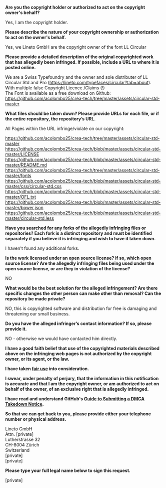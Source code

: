 **Are you the copyright holder or authorized to act on the copyright owner's behalf?**

Yes, I am the copyright holder.

**Please describe the nature of your copyright ownership or authorization to act on the owner's behalf.**

Yes, we Lineto GmbH are the copyright owner of the font LL Circular

**Please provide a detailed description of the original copyrighted work that has allegedly been infringed. If possible, include a URL to where it is posted online.**

We are a Swiss Typefoundry and the owner and sole distributer of LL Circular Std and Pro (https://lineto.com/typefaces/circular?tab=about).  
With multiple false Copyright Licence /Claims (!)  
The Font is available as a free download on Github:  
https://github.com/acolombo25/crea-tech/tree/master/assets/circular-std-master

**What files should be taken down? Please provide URLs for each file, or if the entire repository, the repository’s URL.**

All Pages within the URL infringe/violate on our copyright:

https://github.com/acolombo25/crea-tech/tree/master/assets/circular-std-master  
https://github.com/acolombo25/crea-tech/blob/master/assets/circular-std-master/LICENSE  
https://github.com/acolombo25/crea-tech/blob/master/assets/circular-std-master/README.md  
https://github.com/acolombo25/crea-tech/tree/master/assets/circular-std-master/fonts  
https://github.com/acolombo25/crea-tech/blob/master/assets/circular-std-master/css/circular-std.css  
https://github.com/acolombo25/crea-tech/blob/master/assets/circular-std-master/OFL.txt  
https://github.com/acolombo25/crea-tech/blob/master/assets/circular-std-master/bower.json  
https://github.com/acolombo25/crea-tech/blob/master/assets/circular-std-master/circular-std.less

**Have you searched for any forks of the allegedly infringing files or repositories? Each fork is a distinct repository and must be identified separately if you believe it is infringing and wish to have it taken down.**

I haven't found any additional forks.

**Is the work licensed under an open source license? If so, which open source license? Are the allegedly infringing files being used under the open source license, or are they in violation of the license?**

NO

**What would be the best solution for the alleged infringement? Are there specific changes the other person can make other than removal? Can the repository be made private?**

NO, this is copyrighted software and distribution for free is damaging and threatening our small business.

**Do you have the alleged infringer’s contact information? If so, please provide it.**

NO - otherwise we would have contacted him directly.

**I have a good faith belief that use of the copyrighted materials described above on the infringing web pages is not authorized by the copyright owner, or its agent, or the law.**

**I have taken <a href="https://www.lumendatabase.org/topics/22">fair use</a> into consideration.**

**I swear, under penalty of perjury, that the information in this notification is accurate and that I am the copyright owner, or am authorized to act on behalf of the owner, of an exclusive right that is allegedly infringed.**

**I have read and understand GitHub's <a href="https://help.github.com/articles/guide-to-submitting-a-dmca-takedown-notice/">Guide to Submitting a DMCA Takedown Notice</a>.**

**So that we can get back to you, please provide either your telephone number or physical address.**

Lineto GmbH  
Attn. [private]  
Lutherstrasse 32  
CH-8004 Zürich  
Switzerland  
[private]  
[private]

**Please type your full legal name below to sign this request.**

[private]
